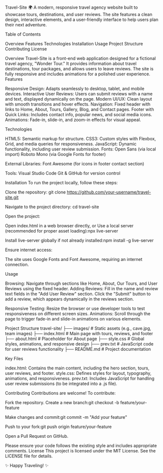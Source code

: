 Travel-Site 🌍
A modern, responsive travel agency website built to showcase tours, destinations, and user reviews. The site features a clean design, interactive elements, and a user-friendly interface to help users plan their next adventure.

Table of Contents

Overview
Features
Technologies
Installation
Usage
Project Structure
Contributing
License

Overview
Travel-Site is a front-end web application designed for a fictional travel agency, "Wonder Tour." It provides information about travel destinations, tour packages, and allows users to leave reviews. The site is fully responsive and includes animations for a polished user experience.
Features

Responsive Design: Adapts seamlessly to desktop, tablet, and mobile devices.
Interactive User Reviews: Users can submit reviews with a name and text, displayed dynamically on the page.
Modern UI/UX: Clean layout with smooth transitions and hover effects.
Navigation: Fixed header with links to Home, About, Tours, Gallery, Blog, and Contact pages.
Footer with Quick Links: Includes contact info, popular news, and social media icons.
Animations: Fade-in, slide-in, and zoom-in effects for visual appeal.

Technologies

HTML5: Semantic markup for structure.
CSS3: Custom styles with Flexbox, Grid, and media queries for responsiveness.
JavaScript: Dynamic functionality, including user review submission.
Fonts:
Open Sans (via local import)
Roboto Mono (via Google Fonts for footer)


External Libraries:
Font Awesome (for icons in footer contact section)


Tools:
Visual Studio Code
Git & GitHub for version control



Installation
To run the project locally, follow these steps:

Clone the repository:
git clone https://github.com/your-username/travel-site.git


Navigate to the project directory:
cd travel-site


Open the project:

Open index.html in a web browser directly, or
Use a local server (recommended for proper asset loading):npx live-server

Install live-server globally if not already installed:npm install -g live-server




Ensure internet access:

The site uses Google Fonts and Font Awesome, requiring an internet connection.



Usage

Browsing: Navigate through sections like Home, About, Our Tours, and User Reviews using the fixed header.
Adding Reviews:
Fill in the name and review text fields in the "Add User Review" section.
Click the "Submit" button to add a review, which appears dynamically in the reviews section.


Responsive Testing: Resize the browser or use developer tools to test responsiveness on different screen sizes.
Animations: Scroll through the page to trigger fade-in and slide-in animations on various elements.

Project Structure
travel-site/
├── images/                   # Static assets (e.g., cave.jpg, team images)
├── index.html                # Main page with tours, reviews, and footer
├── about.html                # Placeholder for About page
├── style.css                 # Global styles, animations, and responsive design
├── prev.txt                  # JavaScript code for user reviews functionality
├── README.md                 # Project documentation

Key Files

index.html: Contains the main content, including the hero section, tours, user reviews, and footer.
style.css: Defines styles for layout, typography, animations, and responsiveness.
prev.txt: Includes JavaScript for handling user review submissions (to be integrated into a .js file).

Contributing
Contributions are welcome! To contribute:

Fork the repository.
Create a new branch:git checkout -b feature/your-feature


Make changes and commit:git commit -m "Add your feature"


Push to your fork:git push origin feature/your-feature


Open a Pull Request on GitHub.

Please ensure your code follows the existing style and includes appropriate comments.
License
This project is licensed under the MIT License. See the LICENSE file for details.

✨ Happy Traveling! ✨